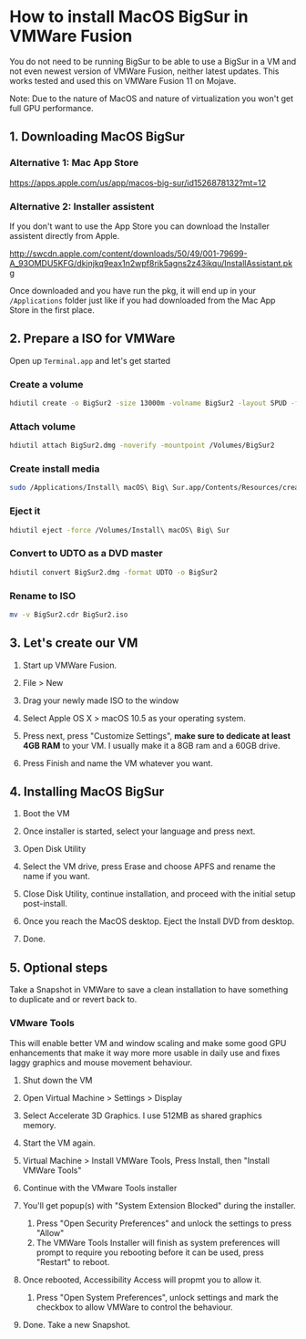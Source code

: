 # How to install MacOS BigSur in VMWare Fusion

You do not need to be running BigSur to be able to use a BigSur in a VM and not even newest version of VMWare Fusion, neither latest updates. This works tested and used this on VMWare Fusion 11 on Mojave.

Note: Due to the nature of MacOS and nature of virtualization you won't get full GPU performance.

## 1. Downloading MacOS BigSur

### Alternative 1: Mac App Store
https://apps.apple.com/us/app/macos-big-sur/id1526878132?mt=12

### Alternative 2: Installer assistent
If you don't want to use the App Store you can download the Installer assistent directly from Apple. 

http://swcdn.apple.com/content/downloads/50/49/001-79699-A_93OMDU5KFG/dkjnjkq9eax1n2wpf8rik5agns2z43ikqu/InstallAssistant.pkg

Once downloaded and you have run the pkg, it will end up in your `/Applications` folder just like if you had downloaded from the Mac App Store in the first place.


## 2. Prepare a ISO for VMWare

Open up `Terminal.app` and let's get started

### Create a volume
```sh
hdiutil create -o BigSur2 -size 13000m -volname BigSur2 -layout SPUD -fs HFS+J
```

### Attach volume
```sh
hdiutil attach BigSur2.dmg -noverify -mountpoint /Volumes/BigSur2
```

### Create install media
```sh
sudo /Applications/Install\ macOS\ Big\ Sur.app/Contents/Resources/createinstallmedia --volume /Volumes/BigSur2 --nointeraction
```

### Eject it
```sh
hdiutil eject -force /Volumes/Install\ macOS\ Big\ Sur
```

### Convert to UDTO as a DVD master
```sh
hdiutil convert BigSur2.dmg -format UDTO -o BigSur2
```

### Rename to ISO
```sh
mv -v BigSur2.cdr BigSur2.iso
```

## 3. Let's create our VM

1. Start up VMWare Fusion.

2. File > New

3. Drag your newly made ISO to the window

4. Select Apple OS X > macOS 10.5 as your operating system.

5. Press next, press "Customize Settings", **make sure to dedicate at least 4GB RAM** to your VM. I usually make it a 8GB ram and a 60GB drive.

6. Press Finish and name the VM whatever you want.


## 4. Installing MacOS BigSur

1. Boot the VM

2. Once installer is started, select your language and press next.

3. Open Disk Utility

4. Select the VM drive, press Erase and choose APFS and rename the name if you want.

5. Close Disk Utility, continue installation, and proceed with the initial setup post-install.

6. Once you reach the MacOS desktop. Eject the Install DVD from desktop.

6. Done.


## 5. Optional steps

Take a Snapshot in VMWare to save a clean installation to have something to duplicate and or revert back to.

### VMware Tools

This will enable better VM and window scaling and make some good GPU enhancements that make it way more more usable in daily use and fixes laggy graphics and mouse movement behaviour.

1. Shut down the VM

2. Open Virtual Machine > Settings > Display

3. Select Accelerate 3D Graphics. I use 512MB as shared graphics memory. 

4. Start the VM again.

5. Virtual Machine > Install VMWare Tools, Press Install, then "Install VMWare Tools"

6. Continue with the VMware Tools installer

7. You'll get popup(s) with "System Extension Blocked" during the installer. 
    1. Press "Open Security Preferences" and unlock the settings to press "Allow"
    2. The VMWare Tools Installer will finish as system preferences will prompt to require you rebooting before it can be used, press "Restart" to reboot.

8. Once rebooted, Accessibility Access will propmt you to allow it. 
    1. Press "Open System Preferences", unlock settings and mark the checkbox to allow VMWare to control the behaviour.

9. Done. Take a new Snapshot.
























